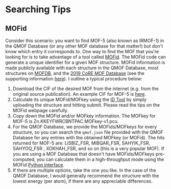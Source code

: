 # Searching Tips

## MOFid
Consider this scenario: you want to find MOF-5 (also known as IRMOF-1) in the QMOF Database (or any other MOF database for that matter!) but don't know which entry it corresponds to. One way to find the MOF that you're looking for is to take advantage of a tool called [MOFid](https://github.com/snurr-group/mofid). The MOFid code can generate a unique identifier for a given MOF structure. MOFid information is made publicly available with each structure in the QMOF Database, most structures on [MOFDB](https://mof.tech.northwestern.edu/), and the [2019 CoRE MOF Database](https://zenodo.org/record/3677685#.XzqXbZMzY8M) (see the supporting information [here](https://pubs.acs.org/doi/abs/10.1021/acs.cgd.9b01050)). I outline a typical procedure below:

1. Download the CIF of the desired MOF from the internet (e.g. from the original source publication). An example CIF for MOF-5 is [here](https://github.com/iRASPA/RASPA2/blob/master/structures/mofs/cif/IRMOF-1.cif).
2. Calculate its unique MOFid/MOFkey using the [ID Tool](https://snurr-group.github.io/web-mofid/) by simply uploading the structure and hitting submit. Please read the tips on the MOFid webpage carefully.
3. Copy down the MOFid and/or MOFkey information. The MOFkey for MOF-5 is Zn.KKEYFWRCBNTPAC.MOFkey-v1.pcu.
4. For the QMOF Database, we provide the MOFids/MOFkeys for every structure, so you can search the `qmof.json` file provided with the QMOF Database for any entries with the obtained MOFkey (or MOFid). The hits returned for MOF-5 are: LISBIZ_FSR, MIBQAR_FSR, SAHYIK_FSR, SAHYOQ_FSR , XOKHAH_FSR, and so on (this is a very popular MOF). If you are using a MOF Database that doesn't have MOFids/MOFkeys pre-computed, you can calculate them in a high-throughput mode using the MOFid [Python interface](https://github.com/snurr-group/mofid).
5. If there are multiple options, take the one you like. In the case of the QMOF Database, I would generally recommend the structure with the lowest energy (per atom), if there are any appreciable differences.
